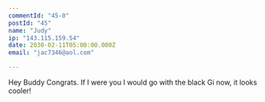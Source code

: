 ```yaml
---
commentId: "45-0"
postId: "45"
name: "Judy"
ip: "143.115.159.54"
date: 2030-02-11T05:00:00.000Z
email: "jac7346@aol.com"

---
```

<p>Hey Buddy Congrats. If I were you I would go with the black Gi now, it looks cooler!</p>